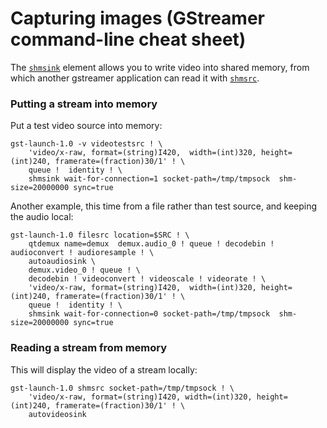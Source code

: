 # Capturing images (GStreamer command-line cheat sheet)

The [`shmsink`](https://gstreamer.freedesktop.org/data/doc/gstreamer/head/gst-plugins-bad/html/gst-plugins-bad-plugins-shmsink.html) element allows you to write video into shared memory, from which another gstreamer application can read it with [`shmsrc`](https://gstreamer.freedesktop.org/data/doc/gstreamer/head/gst-plugins-bad/html/gst-plugins-bad-plugins-shmsrc.html).

### Putting a stream into memory

Put a test video source into memory:

```
gst-launch-1.0 -v videotestsrc ! \
    'video/x-raw, format=(string)I420,  width=(int)320, height=(int)240, framerate=(fraction)30/1' ! \
    queue !  identity ! \
    shmsink wait-for-connection=1 socket-path=/tmp/tmpsock  shm-size=20000000 sync=true  
```

Another example, this time from a file rather than test source, and keeping the audio local:

```
gst-launch-1.0 filesrc location=$SRC ! \
    qtdemux name=demux  demux.audio_0 ! queue ! decodebin ! audioconvert ! audioresample ! \
    autoaudiosink \
    demux.video_0 ! queue ! \
    decodebin ! videoconvert ! videoscale ! videorate ! \
    'video/x-raw, format=(string)I420,  width=(int)320, height=(int)240, framerate=(fraction)30/1' ! \
    queue !  identity ! \
    shmsink wait-for-connection=0 socket-path=/tmp/tmpsock  shm-size=20000000 sync=true  
```

### Reading a stream from memory

This will display the video of a stream locally:

```
gst-launch-1.0 shmsrc socket-path=/tmp/tmpsock ! \
    'video/x-raw, format=(string)I420, width=(int)320, height=(int)240, framerate=(fraction)30/1' ! \
    autovideosink
````
